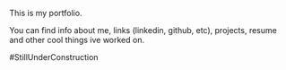 This is my portfolio.

You can find info about me, links (linkedin, github, etc), projects, resume and other cool things ive worked on.

#StillUnderConstruction
